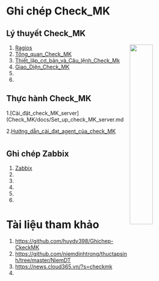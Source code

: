 # <h1>**Ghi chép Check_MK**</h1>

<h2>Lý thuyết Check_MK</h2>

<img src= https://i.imgur.com/8UzUbok.png align=right width=35%>

1. [Ragios](Check_MK/docs/Ragios.md)
2. [Tổng_quan_Check_MK](Check_MK/docs/CheckMK.md)
3. [Thiết_lập_cơ_bản_và_Câu_lệnh_Check_Mk](Check_MK/docs/Thiet_lap_Check_MK_Và_Cau_lenh_OMD.md)
4. [Giao_Diện_Check_MK](Check_MK/docs/Giao_dien_check_MK_(chuc_nang_nhiem_vu).md)
5. 
6. 
<h2>Thực hành Check_MK</h2>

1.[Cài_đặt_check_MK_server](Check_MK/docs/Set_up_check_MK_server.md

2.[Hướng_dẫn_cài_đạt_agent_của_check_MK](Check_MK/docs/Hướng_dẫn_cài_đặt_agent_của_checkmk_trên_centos%207.md)
# <h2>**Ghi chép Zabbix**</h2>

1.  [Zabbix](Zabbix/docs/Zabbix.md)
2.  
3. 
4.
5. 
6. 

# Tài liệu tham khảo 

   1. https://github.com/huydv398/Ghichep-CkeckMK
   2. https://github.com/niemdinhtrong/thuctapsinh/tree/master/NiemDT
   3. https://news.cloud365.vn/?s=checkmk
   4. 